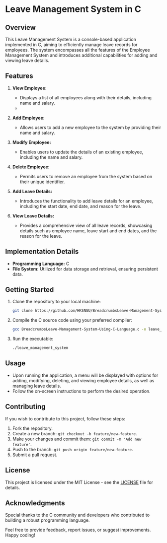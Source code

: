 # Leave Management System in C

## Overview

This Leave Management System is a console-based application implemented in C, aiming to efficiently manage leave records for employees. The system encompasses all the features of the Employee Management System and introduces additional capabilities for adding and viewing leave details.

## Features

1. **View Employee:**
   - Displays a list of all employees along with their details, including name and salary.
   - 
2. **Add Employee:**
   - Allows users to add a new employee to the system by providing their name and salary.

3. **Modify Employee:**
   - Enables users to update the details of an existing employee, including the name and salary.

4. **Delete Employee:**
   - Permits users to remove an employee from the system based on their unique identifier.

5. **Add Leave Details:**
   - Introduces the functionality to add leave details for an employee, including the start date, end date, and reason for the leave.

6. **View Leave Details:**
   - Provides a comprehensive view of all leave records, showcasing details such as employee name, leave start and end dates, and the reason for the leave.

## Implementation Details

- **Programming Language:** C
- **File System:** Utilized for data storage and retrieval, ensuring persistent data.

## Getting Started

1. Clone the repository to your local machine:

   ```bash
   git clone https://github.com/HKSNGU/BreadcrumbsLeave-Management-System-Using-C-Language.git
   ```

2. Compile the C source code using your preferred compiler:

   ```bash
   gcc BreadcrumbsLeave-Management-System-Using-C-Language.c -o leave_management_system
   ```

3. Run the executable:

   ```bash
   ./leave_management_system
   ```

## Usage

- Upon running the application, a menu will be displayed with options for adding, modifying, deleting, and viewing employee details, as well as managing leave details.
- Follow the on-screen instructions to perform the desired operation.

## Contributing

If you wish to contribute to this project, follow these steps:

1. Fork the repository.
2. Create a new branch: `git checkout -b feature/new-feature`.
3. Make your changes and commit them: `git commit -m 'Add new feature'`.
4. Push to the branch: `git push origin feature/new-feature`.
5. Submit a pull request.

## License

This project is licensed under the MIT License - see the [LICENSE](LICENSE) file for details.

## Acknowledgments

Special thanks to the C community and developers who contributed to building a robust programming language.

Feel free to provide feedback, report issues, or suggest improvements. Happy coding!

